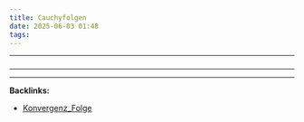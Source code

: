```yaml
---
title: Cauchyfolgen
date: 2025-06-03 01:48
tags: 
---
```


----

### 






----

----
**Backlinks:**
- [Konvergenz_Folge](/konvergenz_folge)
